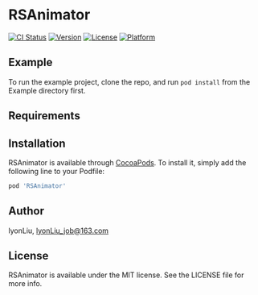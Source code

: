 # RSAnimator

[![CI Status](https://img.shields.io/travis/lyonLiu/RSAnimator.svg?style=flat)](https://travis-ci.org/lyonLiu/RSAnimator)
[![Version](https://img.shields.io/cocoapods/v/RSAnimator.svg?style=flat)](https://cocoapods.org/pods/RSAnimator)
[![License](https://img.shields.io/cocoapods/l/RSAnimator.svg?style=flat)](https://cocoapods.org/pods/RSAnimator)
[![Platform](https://img.shields.io/cocoapods/p/RSAnimator.svg?style=flat)](https://cocoapods.org/pods/RSAnimator)

## Example

To run the example project, clone the repo, and run `pod install` from the Example directory first.

## Requirements

## Installation

RSAnimator is available through [CocoaPods](https://cocoapods.org). To install
it, simply add the following line to your Podfile:

```ruby
pod 'RSAnimator'
```

## Author

lyonLiu, lyonLiu_job@163.com

## License

RSAnimator is available under the MIT license. See the LICENSE file for more info.
